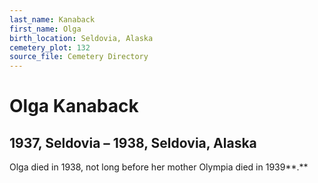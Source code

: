 ```yaml
---
last_name: Kanaback
first_name: Olga
birth_location: Seldovia, Alaska
cemetery_plot: 132
source_file: Cemetery Directory
---
```

# Olga Kanaback

## 1937, Seldovia – 1938, Seldovia, Alaska

Olga died in 1938, not long before her mother Olympia died in 1939**.**
